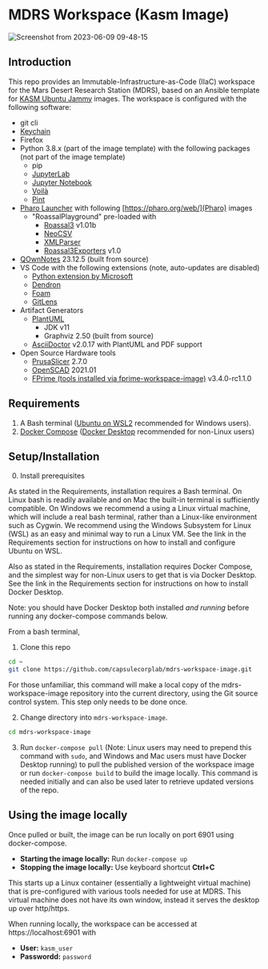 # MDRS Workspace (Kasm Image)

![Screenshot from 2023-06-09 09-48-15](https://github.com/capsulecorplab/mdrs-workspace-image/assets/14095576/0f7832dd-5ae3-4dba-8250-717fce19c81f)

## Introduction

This repo provides an Immutable-Infrastructure-as-Code (IIaC) workspace for the Mars Desert Research Station (MDRS), based on an Ansible template for [KASM Ubuntu Jammy](https://hub.docker.com/r/kasmweb/core-ubuntu-jammy) images.  The workspace is configured with the following software:

- git cli
- [Keychain](https://www.funtoo.org/Keychain)
- Firefox
- Python 3.8.x (part of the image template) with the following packages (not part of the image template)
    - pip
    - [JupyterLab](https://jupyter.org/)
    - [Jupyter Notebook](https://jupyter.org/)
    - [Voilà](https://voila.readthedocs.io/en/stable/index.html)
    - [Pint](https://pint.readthedocs.io/en/stable/)
- [Pharo Launcher](https://github.com/pharo-project/pharo-launcher) with following [https://pharo.org/web/](Pharo) images
    - "RoassalPlayground" pre-loaded with
        - [Roassal3](https://github.com/ObjectProfile/Roassal3) v1.01b
        - [NeoCSV](https://github.com/svenvc/NeoCSV)
        - [XMLParser](https://github.com/pharo-contributions/XML-XMLParser)
        - [Roassal3Exporters](https://github://ObjectProfile/Roassal3Exporters) v1.0
- [QOwnNotes](https://www.qownnotes.org/) 23.12.5 (built from source)
- VS Code with the following extensions (note, auto-updates are disabled)
    - [Python extension by Microsoft](https://marketplace.visualstudio.com/items?itemName=ms-python.python)
    - [Dendron](https://marketplace.visualstudio.com/items?itemName=dendron.dendron)
    - [Foam](https://marketplace.visualstudio.com/items?itemName=foam.foam-vscode)
    - [GitLens](https://marketplace.visualstudio.com/items?itemName=eamodio.gitlens)
- Artifact Generators
    - [PlantUML](https://plantuml.com/)
        - JDK v11
        - Graphviz 2.50 (built from source)
    - [AsciiDoctor](https://asciidoctor.org/) v2.0.17 with PlantUML and PDF support
- Open Source Hardware tools
    - [PrusaSlicer](https://github.com/prusa3d/PrusaSlicer) 2.7.0
    - [OpenSCAD](https://openscad.org/) 2021.01
    - [FPrime (tools installed via fprime-workspace-image)](https://github.com/fprime-community/fprime-workspace-image) v3.4.0-rc1.1.0

## Requirements

1. A Bash terminal ([Ubuntu on WSL2](https://ubuntu.com/tutorials/install-ubuntu-on-wsl2-on-windows-11-with-gui-support#2-install-wsl) recommended for Windows users).
2. [Docker Compose](https://docs.docker.com/compose/install/) ([Docker Desktop](https://docs.docker.com/desktop/) recommended for non-Linux users)

## Setup/Installation

0. Install prerequisites 

As stated in the Requirements, installation requires a Bash terminal.  On Linux bash is readily available and on Mac the built-in terminal is sufficiently compatible.  On Windows we recommend a using a Linux virtual machine, which will include a real bash terminal, rather than a Linux-like environment such as Cygwin.  We recommend using the Windows Subsystem for Linux (WSL) as an easy and minimal way to run a Linux VM.  See the link in the Requirements section for instructions on how to install and configure Ubuntu on WSL.

Also as stated in the Requirements, installation requires Docker Compose, and the simplest way for non-Linux users to get that is via  Docker Desktop.  See the link in the Requirements section for instructions on how to install Docker Desktop.

Note: you should have Docker Desktop both installed _and running_ before running any docker-compose commands below.

From a bash terminal,

1. Clone this repo

```bash
cd ~
git clone https://github.com/capsulecorplab/mdrs-workspace-image.git
```
For those unfamiliar, this command will make a local copy of the mdrs-workspace-image repository into the current directory, using the Git source control system.  This step only needs to be done once.

2. Change directory into `mdrs-workspace-image`.

```bash
cd mdrs-workspace-image
```

3. Run `docker-compose pull` (Note: Linux users may need to prepend this command with `sudo`, and Windows and Mac users must have Docker Desktop running) to pull the published version of the workspace image or run `docker-compose build` to build the image locally.  This command is needed initially and can also be used later to retrieve updated versions of the repo.

## Using the image locally

Once pulled or built, the image can be run locally on port 6901 using docker-compose.

- **Starting the image locally:** Run `docker-compose up`
- **Stopping the image locally:** Use keyboard shortcut **Ctrl+C**

This starts up a Linux container (essentially a lightweight virtual machine) that is pre-configured with various tools needed for use at MDRS.  This virtual machine does not have its own window, instead it serves the desktop up over http/https.

When running locally, the workspace can be accessed at https://localhost:6901 with
- **User:** `kasm_user`
- **Passwordd:** `password`
